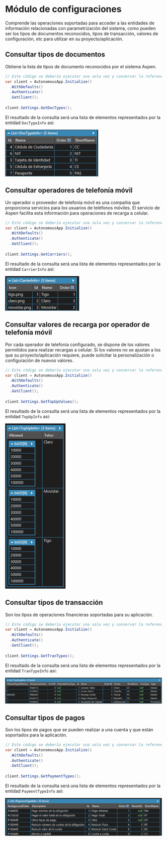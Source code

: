 # Módulo de configuraciones

Comprende las operaciones soportadas para acceder a las entidades de información relacionadas con parametrización del sistema, como pueden ser los tipos de documentos reconocidos, tipos de transacción, valores de configuración, etc para utilizar en su proyecto/aplicación.

## Consultar tipos de documentos

Obtiene la lista de tipos de documento reconocidos por el sistema Aspen.

```c#
// Este código se debería ejecutar una sola vez y conservar la referencia a la instancia del cliente.
var client = AutonomousApp.Initialize()
  .WithDefaults()
  .Authenticate()
  .GetClient();

client.Settings.GetDocTypes();
```

El resultado de la consulta será una lista de elementos representados por la entidad `DocTypeInfo` asi:

![DocTypeInfo](https://github.com/RD-Processa/Everco.Services.Aspen.Client.Docs/blob/master/images/SettingsDocTypesExample.png?raw=true)

## Consultar operadores de telefonía móvil

Un operador o proveedor de telefonía móvil es una compañía que proporciona servicios para los usuarios de teléfonos móviles. El servicio de Aspen facilita esta información para operaciones de recarga a celular.

```c#
// Este código se debería ejecutar una sola vez y conservar la referencia a la instancia del cliente.
var client = AutonomousApp.Initialize()
  .WithDefaults()
  .Authenticate()
  .GetClient();

client.Settings.GetCarriers();
```

El resultado de la consulta será una lista de elementos representados por la entidad `CarrierInfo` asi:

![CarrierInfo](https://github.com/RD-Processa/Everco.Services.Aspen.Client.Docs/blob/master/images/SettingsCarriersExample.png?raw=true)

## Consultar valores de recarga por operador de telefonía móvil

Por cada operador de telefonía configurado, se dispone de los valores permitidos para realizar recargas a celular. Si los valores no se ajustan a los que su proyecto/aplicación requiere, puede solicitar la personalización o configuración de nuevos valores.

```c#
// Este código se debería ejecutar una sola vez y conservar la referencia a la instancia del cliente.
var client = AutonomousApp.Initialize()
  .WithDefaults()
  .Authenticate()
  .GetClient();

client.Settings.GetTopUpValues();
```

El resultado de la consulta será una lista de elementos representados por la entidad `TopUpInfo` asi:

![TopUpInfo](https://github.com/RD-Processa/Everco.Services.Aspen.Client.Docs/blob/master/images/SettingsTopUpValuesExample.png?raw=true)

## Consultar tipos de transacción

Son los tipos de operaciones financieras soportadas para su aplicación.

```c#
// Este código se debería ejecutar una sola vez y conservar la referencia a la instancia del cliente.
var client = AutonomousApp.Initialize()
  .WithDefaults()
  .Authenticate()
  .GetClient();

client.Settings.GetTranTypes();
```

El resultado de la consulta será una lista de elementos representados por la entidad `TranTypeInfo` asi:

![TranTypeInfo](https://github.com/RD-Processa/Everco.Services.Aspen.Client.Docs/blob/master/images/SettingsTranTypesExample.png?raw=true)

## Consultar tipos de pagos

Son los tipos de pagos que se pueden realizar a una cuenta y que están soportados para la aplicación.

```c#
// Este código se debería ejecutar una sola vez y conservar la referencia a la instancia del cliente.
var client = AutonomousApp.Initialize()
  .WithDefaults()
  .Authenticate()
  .GetClient();

client.Settings.GetPaymentTypes();
```

El resultado de la consulta será una lista de elementos representados por la entidad `PaymentTypeInfo` asi:

![PaymentTypeInfo](https://github.com/RD-Processa/Everco.Services.Aspen.Client.Docs/blob/master/images/SettingsPaymentTypesExample.png?raw=true)
